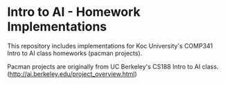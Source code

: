 # Intro to AI - Homework Implementations
This repository includes implementations for Koc University's COMP341 Intro to AI class homeworks (pacman projects).

Pacman projects are originally from UC Berkeley's CS188 Intro to AI class. (http://ai.berkeley.edu/project_overview.html)
